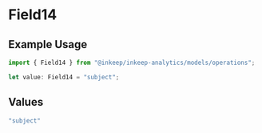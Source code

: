 # Field14

## Example Usage

```typescript
import { Field14 } from "@inkeep/inkeep-analytics/models/operations";

let value: Field14 = "subject";
```

## Values

```typescript
"subject"
```